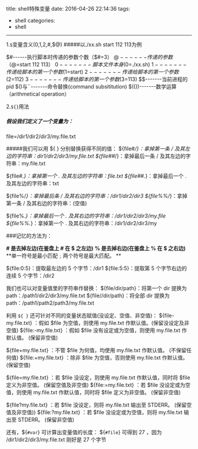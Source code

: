 title: shell特殊变量
date: 2016-04-26 22:14:36
tags:
- shell
categories:
- shell
---
1.`$`变量含义($0,$1,$2,$#,$@)
#####以./xx.sh start 112 113为例

$#------执行脚本时传递的参数个数（$#=3）
$@------传递的参数（$@=start 112 113）
$0-------脚本文件本身($0=./xx.sh)
$1-------传递给脚本的第一个参数($1=start)
$2-------传递给脚本的第一个参数($2=112)
$3-------传递给脚本的第一个参数($3=113)
$$-------当前进程的pid
$()与``-------命令替换(command subsititution)
$(())-------数学运算（arithmetical operation）

2.`${}`用法
##### 假设我们定义了一个变量为： 
file=/dir1/dir2/dir3/my.file.txt 

#####我们可以用 ${ } 分别替换获得不同的值： 
${file#*/}：拿掉第一条 / 及其左边的字符串：dir1/dir2/dir3/my.file.txt 
${file##*/}：拿掉最后一条 / 及其左边的字符串：my.file.txt 

${file#*.}：拿掉第一个 . 及其左边的字符串：file.txt 
${file##*.}：拿掉最后一个 . 及其左边的字符串：txt 

${file%/*}：拿掉最后条 / 及其右边的字符串：/dir1/dir2/dir3 
${file%%/*}：拿掉第一条 / 及其右边的字符串：(空值) 

${file%.*}：拿掉最后一个 . 及其右边的字符串：/dir1/dir2/dir3/my.file 
${file%%.*}：拿掉第一个 . 及其右边的字符串：/dir1/dir2/dir3/my 

###记忆的方法为：

**\# 是去掉左边(在鉴盘上 # 在 $ 之左边)**
**% 是去掉右边(在鉴盘上 % 在 $ 之右边)**
**单一符号是最小匹配﹔两个符号是最大匹配。 **


${file:0:5}：提取最左边的 5 个字节：/dir1 
${file:5:5}：提取第 5 个字节右边的连续 5 个字节：/dir2 


我们也可以对变量值里的字符串作替换： 
${file/dir/path}：将第一个 dir 提换为 path：/path1/dir2/dir3/my.file.txt 
${file//dir/path}：将全部 dir 提换为 path：/path1/path2/path3/my.file.txt 

利用 `${ }` 还可针对不同的变量状态赋值(没设定、空值、非空值)：
${file-my.file.txt} ：假如 $file 为空值，则使用 my.file.txt 作默认值。(保留没设定及非空值) 
${file:-my.file.txt} ：假如 $file 没有设定或为空值，则使用 my.file.txt 作默认值。 (保留非空值) 

${file+my.file.txt} ：不管 $file 为何值，均使用 my.file.txt 作默认值。 (不保留任何值) 
${file:+my.file.txt} ：除非 $file 为空值，否则使用 my.file.txt 作默认值。 (保留空值) 

${file=my.file.txt} ：若 $file 没设定，则使用 my.file.txt 作默认值，同时将 $file 定义为非空值。 (保留空值及非空值) 
${file:=my.file.txt} ：若 $file 没设定或为空值，则使用 my.file.txt 作默认值，同时将 $file 定义为非空值。 (保留非空值) 

${file?my.file.txt} ：若 $file 没设定，则将 my.file.txt 输出至 STDERR。 (保留空值及非空值)) 
${file:?my.file.txt} ：若 $file 没设定或为空值，则将 my.file.txt 输出至 STDERR。 (保留非空值) 

还有，${`#var`} 可计算出变量值的长度： 
${`#file`} 可得到 27 ，因为 /dir1/dir2/dir3/my.file.txt 刚好是 27 个字节
